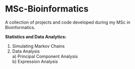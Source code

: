 # MSc-Bioinformatics
A collection of projects and code developed during my MSc in Bioinformatics.

**Statistics and Data Analytics:**
1. Simulating Markov Chains
2. Data Analysis  
  a) Principal Component Analysis  
  b) Expression Analysis
